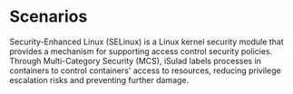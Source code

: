 # Scenarios<a name="EN-US_TOPIC_0225002726"></a>

Security-Enhanced Linux \(SELinux\) is a Linux kernel security module that provides a mechanism for supporting access control security policies. Through Multi-Category Security \(MCS\), iSulad labels processes in containers to control containers' access to resources, reducing privilege escalation risks and preventing further damage.

